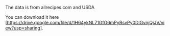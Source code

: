 The data is from allrecipes.com and USDA

You can download it here [https://drive.google.com/file/d/1H64ykNL71GfG6mPyRsvPy0DIGvnjQjJV/view?usp=sharing]. 
